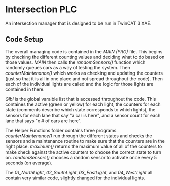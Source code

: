 # Intersection PLC
  
An intersection manager that is designed to be run in TwinCAT 3 XAE.  
  
## Code Setup
The overall managing code is contained in the *MAIN (PRG)* file. This begins by checking the different counting values and deciding what to do based on those values. *MAIN* then calls the *randomSensors()* function which randomly queues cars as a way of testing the system. Then *counterMaintenance()* which works as checking and updating the counters (just so that it is all in one place and not spread throughout the code). Then each of the individual lights are called and the logic for those lights are contained in there.  
  
*Glbl* is the global varaible list that is accessed throughout the code. This containes the active (green or yellow) for each light, the counters for each state (comments describe which state corresponds to which lights), the sensors for each lane that say "a car is here", and a sensor count for each lane that says "x # of cars are here".  
  
The Helper Functions folder contains three programs. *counterMaintenance()* run through the different states and checks the sensors and a maintenance routine to make sure that the counters are in the right place. *maximum()* returns the maximum value of all of the  counters to make check against the active counters to choose the correct state to turn on. *randomSensors()* chooses a random sensor to activate once every 5 seconds (on average).  
  
The *01_NorthLight*, *02_SouthLight*, *03_EastLight*, and *04_WestLight* all contain very similar code, slightly changed for the individual lights. 
